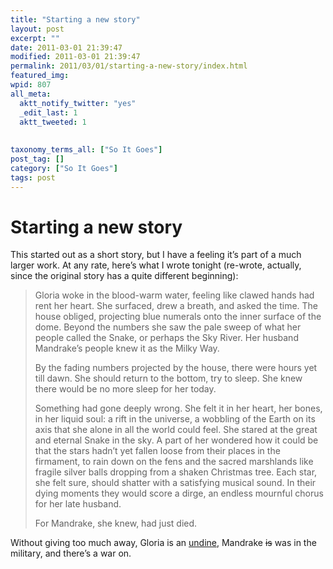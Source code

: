 ```yaml
---
title: "Starting a new story"
layout: post
excerpt: ""
date: 2011-03-01 21:39:47
modified: 2011-03-01 21:39:47
permalink: 2011/03/01/starting-a-new-story/index.html
featured_img: 
wpid: 807
all_meta: 
  aktt_notify_twitter: "yes"
  _edit_last: 1
  aktt_tweeted: 1
  
  
taxonomy_terms_all: ["So It Goes"]
post_tag: []
category: ["So It Goes"]
tags: post
---
```


# Starting a new story

This started out as a short story, but I have a feeling it’s part of a much larger work. At any rate, here’s what I wrote tonight (re-wrote, actually, since the original story has a quite different beginning):

> Gloria woke in the blood-warm water, feeling like clawed hands had rent her heart. She surfaced, drew a breath, and asked the time. The house obliged, projecting blue numerals onto the inner surface of the dome. Beyond the numbers she saw the pale sweep of what her people called the Snake, or perhaps the Sky River. Her husband Mandrake’s people knew it as the Milky Way.
> 
> By the fading numbers projected by the house, there were hours yet till dawn. She should return to the bottom, try to sleep. She knew there would be no more sleep for her today.
> 
> Something had gone deeply wrong. She felt it in her heart, her bones, in her liquid soul: a rift in the universe, a wobbling of the Earth on its axis that she alone in all the world could feel. She stared at the great and eternal Snake in the sky. A part of her wondered how it could be that the stars hadn’t yet fallen loose from their places in the firmament, to rain down on the fens and the sacred marshlands like fragile silver balls dropping from a shaken Christmas tree. Each star, she felt sure, should shatter with a satisfying musical sound. In their dying moments they would score a dirge, an endless mournful chorus for her late husband.
> 
> For Mandrake, she knew, had just died.

Without giving too much away, Gloria is an [undine](http://www.pantheon.org/articles/u/undine.html), Mandrake <s>is</s> was in the military, and there’s a war on.